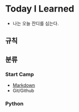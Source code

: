 # Today I Learned
  - 나는 오늘 잔디를 심는다.

## 규칙

## 분류

### Start Camp
  - [Markdown](https://github.com/Bin-Choi/TIL/blob/main/Markdown.md)
  - Git/Github

### Python
